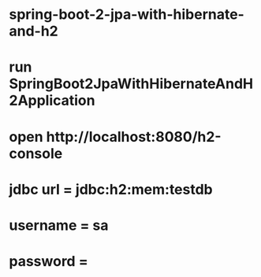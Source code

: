 # spring-boot-2-jpa-with-hibernate-and-h2
# run SpringBoot2JpaWithHibernateAndH2Application
# open http://localhost:8080/h2-console
# jdbc url = jdbc:h2:mem:testdb
# username = sa
# password = 

